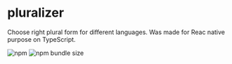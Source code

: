 # pluralizer
Choose right plural form for different languages. Was made for Reac native purpose on TypeScript.

![npm](https://img.shields.io/npm/v/pluralizer)
![npm bundle size](https://img.shields.io/bundlephobia/min/pluralizer)
